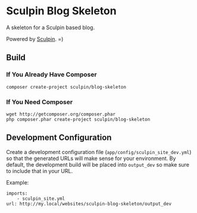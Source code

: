 Sculpin Blog Skeleton
=====================

A skeleton for a Sculpin based blog.

Powered by [Sculpin](http://getsculpin.com). =)

Build
-----

### If You Already Have Composer

    composer create-project sculpin/blog-skeleton

### If You Need Composer

    wget http://getcomposer.org/composer.phar
    php composer.phar create-project sculpin/blog-skeleton


Development Configuration
-------------------------

Create a development configuration file (`app/config/sculpin_site_dev.yml`)
so that the generated URLs will make sense for your environment. By default,
the development build will be placed into `output_dev` so make sure to include
that in your URL.

Example:

    imports:
        - sculpin_site.yml
    url: http://my.local/websites/sculpin-blog-skeleton/output_dev
